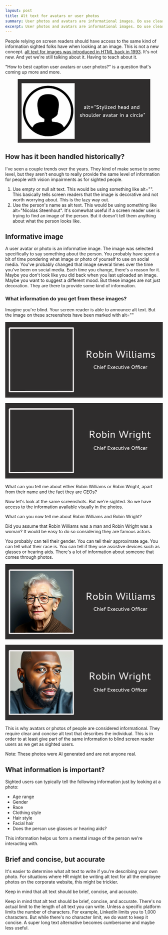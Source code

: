 ```yaml
---
layout: post
title: Alt text for avatars or user photos
summary: User photos and avatars are informational images. Do use clear and concise alternate text to describe them. Otherwise blind screen reader users won't have access to the same information as sighted people.
excerpt: User photos and avatars are informational images. Do use clear and concise alternate text to describe them. Otherwise blind screen reader users won't have access to the same information as sighted people.
---
```

People relying on screen readers should have access to the same kind of information sighted folks have when looking at an image. This is not a new concept. [alt text for images was introduced in HTML back in 1993](https://en.wikipedia.org/wiki/Alt_attribute). It's not new. And yet we're still talking about it. Having to teach about it.

"How to best caption user avatars or user photos?" is a question that's coming up more and more.

<figure>
    <img src="/img/blank-avatar-alt.png" alt="Blank avatar with text that reads alt=Stylized head and shoulder avatar in a circle.">
    </figure>

## How has it been handled historically?

I've seen a couple trends over the years. They kind of make sense to some level, but they aren't enough to really provide the same level of information for people with vision impairments as for sighted people.

1. Use empty or null alt text. This would be using something like alt="". This basically tells screen readers that the image is decorative and not worth worrying about. This is the lazy way out.
2. Use the person's name as alt text. This would be using something like alt="Nicolas Steenhout". It's somewhat useful if a screen reader user is trying to find an image of the person. But it doesn't tell them anything about what the person looks like.

## Informative image

A user avatar or photo is an informative image. The image was selected specifically to say something about the person. You probably have spent a bit of time pondering what image or photo of yourself to use on social media. You've probably changed that image several times over the time you've been on social media. Each time you change, there's a reason for it. Maybe you don't look like you did back when you last uploaded an image. Maybe you want to suggest a different mood. But these images are not just decoration. They are there to provide some kind of information.

### What information do you get from these images?

Imagine you're blind. Your screen reader is able to announce alt text. But the image on these screenshots have been marked with alt=""

![Screenshot with the outline of a photo but the photo is left blank. Text on the screenshot reads: Robin Williams. CEO.](/img/robin-williams-nopix.png)

![Screenshot with the outline of a photo but the photo is left blank. Text on the screenshot reads: Robin Wright. CEO.](/img/robin-wright-nopix.png)

What can you tell me about either Robin Williams or Robin Wright, apart from their name and the fact they are CEOs?

Now let's look at the same screenshots. But we're sighted. So we have access to the information available visually in the photos.

What can you now tell me about Robin Williams and Robin Wright? 

Did you assume that Robin Williams was a man and Robin Wright was a woman? It would be easy to do so considering they are famous actors. 

You probably can tell their gender. You can tell their approximate age. You can tell what their race is. You can tell if they use assistive devices such as glasses or hearing aids. There's a lot of information about someone that comes through photos.

![Screenshot with an outlined head and shoulder portrait of an elderly white woman with short grey hair. She is wearing black glasses. Text on the screenshot reads: Robin Williams. CEO.](/img/robin-williams-pix.png)

![Screenshot with an outlined head and shoulder portrait of an younger black man. He has very short hair and a dignified black beard. He is wearing hearing aids. Text on the screenshot reads: Robin Wright. CEO.](/img/robin-wright-pix.png)

This is why avatars or photos of people are considered informational. They require clear and concise alt text that describes the individual. This is in order to at least give part of the same information to blind screen reader users as we get as sighted users.

Note: These photos were AI generated and are not anyone real.

## What information is important?

Sighted users can typically tell the following information just by looking at a photo:

* Age range
* Gender
* Race
* Clothing style
* Hair style
* Facial hair
* Does the person use glasses or hearing aids?

This information helps us form a mental image of the person we're interacting with.

## Brief and concise, but accurate

It's easier to determine what alt text to write if you're describing your own photo. For situations where HR might be writing alt text for all the employee photos on the corporate website, this might be trickier. 

<div class="inline-quote" aria-hidden="true">Keep in mind that alt text should be brief, concise, and accurate.</div>

Keep in mind that alt text should be brief, concise, and accurate. There's no actual limit to the length of alt text you can write. Unless a specific platform limits the number of characters. For example, LinkedIn limits you to 1,000 characters. But while there's no character limit, we do want to keep it concise. A super long text alternative becomes cumbersome and maybe less useful.

